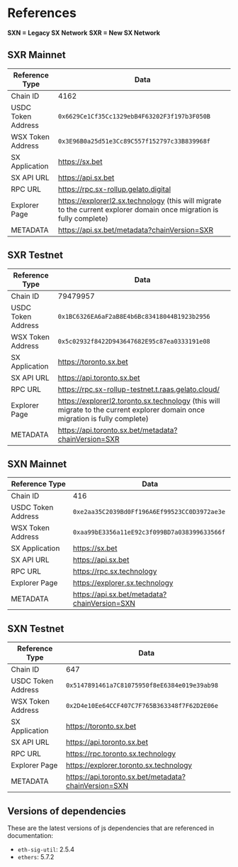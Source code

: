 # References

**SXN = Legacy SX Network**
**SXR = New SX Network**

## SXR Mainnet

| Reference Type | Data |
| ----- | -------------------------------------------- |
| Chain ID | 4162 |
| USDC Token Address  | `0x6629Ce1Cf35Cc1329ebB4F63202F3f197b3F050B` |
| WSX Token Address  | `0x3E96B0a25d51e3Cc89C557f152797c33B839968f` |
| SX Application | https://sx.bet |
| SX API URL | https://api.sx.bet |
| RPC URL | https://rpc.sx-rollup.gelato.digital |
| Explorer Page | https://explorerl2.sx.technology (this will migrate to the current explorer domain once migration is fully complete) |
| METADATA | https://api.sx.bet/metadata?chainVersion=SXR |

## SXR Testnet

| Reference Type | Data |
| ----- | -------------------------------------------- |
| Chain ID | 79479957 |
| USDC Token Address  | `0x1BC6326EA6aF2aB8E4b6Bc83418044B1923b2956` |
| WSX Token Address  | `0x5c02932f8422D943647682E95c87ea0333191e08` |
| SX Application | https://toronto.sx.bet |
| SX API URL | https://api.toronto.sx.bet |
| RPC URL | https://rpc.sx-rollup-testnet.t.raas.gelato.cloud/ |
| Explorer Page | https://explorerl2.toronto.sx.technology (this will migrate to the current explorer domain once migration is fully complete) |
| METADATA | https://api.toronto.sx.bet/metadata?chainVersion=SXR |

## SXN Mainnet

| Reference Type | Data |
| ----- | -------------------------------------------- |
| Chain ID | 416 |
| USDC Token Address  | `0xe2aa35C2039Bd0Ff196A6Ef99523CC0D3972ae3e` |
| WSX Token Address  | `0xaa99bE3356a11eE92c3f099BD7a038399633566f` |
| SX Application | https://sx.bet |
| SX API URL | https://api.sx.bet |
| RPC URL | https://rpc.sx.technology |
| Explorer Page | https://explorer.sx.technology |
| METADATA | https://api.sx.bet/metadata?chainVersion=SXN |

## SXN Testnet

| Reference Type | Data |
| ----- | -------------------------------------------- |
| Chain ID | 647 |
| USDC Token Address  | `0x5147891461a7C81075950f8eE6384e019e39ab98` |
| WSX Token Address  | `0x2D4e10Ee64CCF407C7F765B363348f7F62D2E06e` |
| SX Application | https://toronto.sx.bet |
| SX API URL | https://api.toronto.sx.bet |
| RPC URL | https://rpc.toronto.sx.technology |
| Explorer Page | https://explorer.toronto.sx.technology |
| METADATA | https://api.toronto.sx.bet/metadata?chainVersion=SXN |

## Versions of dependencies

These are the latest versions of js dependencies that are referenced in documentation:

- `eth-sig-util`: 2.5.4
- `ethers`: 5.7.2